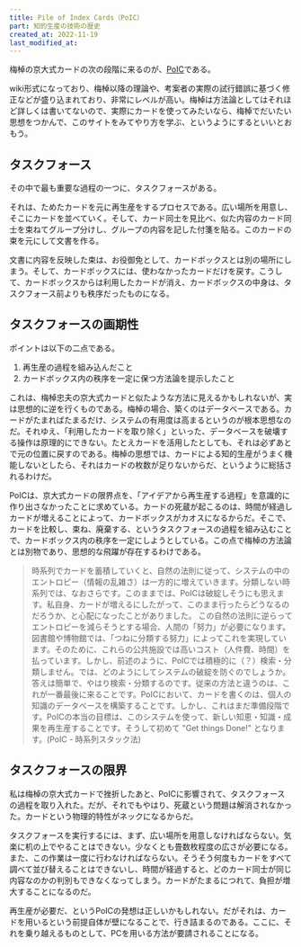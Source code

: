 ```yaml
---
title: Pile of Index Cards（PoIC）
part: 知的生産の技術の歴史
created_at: 2022-11-19
last_modified_at: 
---
```


梅棹の京大式カードの次の段階に来るのが、[PoIC](https://scrapbox.io/poic/)である。

wiki形式になっており、梅棹以降の理論や、考案者の実際の試行錯誤に基づく修正などが盛り込まれており、非常にレベルが高い。梅棹は方法論としてはそれほど詳しくは書いてないので、実際にカードを使ってみたいなら、梅棹でだいたい思想をつかんで、このサイトをみてやり方を学ぶ、というようにするといいとおもう。

## タスクフォース

その中で最も重要な過程の一つに、タスクフォースがある。

それは、ためたカードを元に再生産をするプロセスである。広い場所を用意し、そこにカードを並べていく。そして、カード同士を見比べ、似た内容のカード同士を束ねてグループ分けし、グループの内容を記した付箋を貼る。このカードの束を元にして文書を作る。

文書に内容を反映した束は、お役御免として、カードボックスとは別の場所にしまう。そして、カードボックスには、使わなかったカードだけを戻す。こうして、カードボックスからは利用したカードが消え、カードボックスの中身は、タスクフォース前よりも秩序だったものになる。

## タスクフォースの画期性

ポイントは以下の二点である。

1. 再生産の過程を組み込んだこと
1. カードボックス内の秩序を一定に保つ方法論を提示したこと

これは、梅棹忠夫の京大式カードと似たような方法に見えるかもしれないが、実は思想的に逆を行くものである。梅棹の場合、築くのはデータベースである。カードがたまればたまるだけ、システムの有用度は高まるというのが根本思想なのだ。それゆえ、「利用したカードを取り除く」といった、データベースを破壊する操作は原理的にできない。たとえカードを活用したとしても、それは必ずあとで元の位置に戻すのである。梅棹の思想では、カードによる知的生産がうまく機能しないとしたら、それはカードの枚数が足りないからだ、というように総括されるわけだ。

PoICは、京大式カードの限界点を、「アイデアから再生産する過程」を意識的に作り出さなかったことに求めている。カードの死蔵が起こるのは、時間が経過しカードが増えることによって、カードボックスがカオスになるからだ。そこで、カードを比較し、束ね、廃棄する、というタスクフォースの過程を組み込むことで、カードボックス内の秩序を一定にしようとしている。この点で梅棹の方法論とは別物であり、思想的な飛躍が存在するわけである。

>時系列でカードを蓄積していくと、自然の法則に従って、システムの中のエントロピー（情報の乱雑さ）は一方的に増えていきます。分類しない時系列では、なおさらです。このままでは、PoICは破綻しそうにも思えます。私自身、カードが増えるにしたがって、このまま行ったらどうなるのだろうか、と心配になったことがありました。
>この自然の法則に逆らってエントロピーを減らそうとする場合、人間の「努力」が必要になります。図書館や博物館では、「つねに分類する努力」によってこれを実現しています。そのために、これらの公共施設では高いコスト（人件費、時間）を払っています。しかし、前述のように、PoICでは積極的に（？）検索・分類しません。では、どのようにしてシステムの破綻を防ぐのでしょうか。
>答えは簡単で、やはり検索・分類するのです。従来の方法と違うのは、これが一番最後に来ることです。PoICにおいて、カードを書くのは、個人の知識のデータベースを構築することです。しかし、これはまだ準備段階です。PoICの本当の目標は、このシステムを使って、新しい知恵・知識・成果を再生産することです。そうして初めて "Get things Done!" となります。(PoIC - 時系列スタック法)

## タスクフォースの限界

私は梅棹の京大式カードで挫折したあと、PoICに影響されて、タスクフォースの過程を取り入れた。だが、それでもやはり、死蔵という問題は解消されなかった。カードという物理的特性がネックになるからだ。

タスクフォースを実行するには、まず、広い場所を用意しなければならない。気楽に机の上でやることはできない。少なくとも畳数枚程度の広さが必要になる。また、この作業は一度に行わなければならない。そうそう何度もカードをすべて調べて並び替えることはできないし、時間が経過すると、どのカード同士が同じ内容なのかの判別もできなくなってしまう。カードがたまるにつれて、負担が増大することになるのだ。

再生産が必要だ、というPoICの発想は正しいかもしれない。だがそれは、カードを用いるという前提自体が壁になることで、行き詰まるのである。ここに、それを乗り越えるものとして、PCを用いる方法が要請されることになる。
